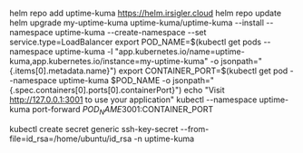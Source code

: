 helm repo add uptime-kuma https://helm.irsigler.cloud
helm repo update
helm upgrade my-uptime-kuma uptime-kuma/uptime-kuma --install --namespace uptime-kuma --create-namespace --set service.type=LoadBalancer
export POD_NAME=$(kubectl get pods --namespace uptime-kuma -l "app.kubernetes.io/name=uptime-kuma,app.kubernetes.io/instance=my-uptime-kuma" -o jsonpath="{.items[0].metadata.name}")
    export CONTAINER_PORT=$(kubectl get pod --namespace uptime-kuma $POD_NAME -o jsonpath="{.spec.containers[0].ports[0].containerPort}")
    echo "Visit http://127.0.0.1:3001 to use your application"
    kubectl --namespace uptime-kuma port-forward $POD_NAME 3001:$CONTAINER_PORT


kubectl create secret generic ssh-key-secret --from-file=id_rsa=/home/ubuntu/id_rsa -n uptime-kuma
